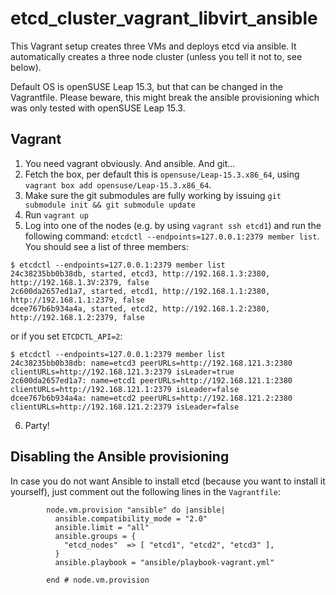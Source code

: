 # etcd_cluster_vagrant_libvirt_ansible

This Vagrant setup creates three VMs and deploys etcd via ansible. It automatically creates a three node cluster (unless you tell it not to, see below).

Default OS is openSUSE Leap 15.3, but that can be changed in the Vagrantfile. Please beware, this might break the ansible provisioning which was only tested with openSUSE Leap 15.3.

## Vagrant

1. You need vagrant obviously. And ansible. And git...
2. Fetch the box, per default this is `opensuse/Leap-15.3.x86_64`, using `vagrant box add opensuse/Leap-15.3.x86_64`.
3. Make sure the git submodules are fully working by issuing `git submodule init && git submodule update`
4. Run `vagrant up`
5. Log into one of the nodes (e.g. by using `vagrant ssh etcd1`) and run the following command: `etcdctl --endpoints=127.0.0.1:2379 member list`. You should see a list of three members:
```
$ etcdctl --endpoints=127.0.0.1:2379 member list
24c38235bb0b38db, started, etcd3, http://192.168.1.3:2380, http://192.168.1.3V:2379, false
2c600da2657ed1a7, started, etcd1, http://192.168.1.1:2380, http://192.168.1.1:2379, false
dcee767b6b934a4a, started, etcd2, http://192.168.1.2:2380, http://192.168.1.2:2379, false
```

or if you set `ETCDCTL_API=2`:

```
$ etcdctl --endpoints=127.0.0.1:2379 member list
24c38235bb0b38db: name=etcd3 peerURLs=http://192.168.121.3:2380 clientURLs=http://192.168.121.3:2379 isLeader=true
2c600da2657ed1a7: name=etcd1 peerURLs=http://192.168.121.1:2380 clientURLs=http://192.168.121.1:2379 isLeader=false
dcee767b6b934a4a: name=etcd2 peerURLs=http://192.168.121.2:2380 clientURLs=http://192.168.121.2:2379 isLeader=false
```
6. Party!

## Disabling the Ansible provisioning

In case you do not want Ansible to install etcd (because you want to install it yourself), just comment out the following lines in the `Vagrantfile`:
```
        node.vm.provision "ansible" do |ansible|
          ansible.compatibility_mode = "2.0"
          ansible.limit = "all"
          ansible.groups = {
            "etcd_nodes"  => [ "etcd1", "etcd2", "etcd3" ],
          }
          ansible.playbook = "ansible/playbook-vagrant.yml"

        end # node.vm.provision
```
